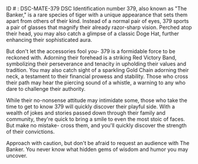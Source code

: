 ID # : DSC-MATE-379
DSC Identification number 379, also known as "The Banker," is a rare species of tiger with a unique appearance that sets them apart from others of their kind. Instead of a normal pair of eyes, 379 sports a pair of glasses that magnify their already razor-sharp vision. Perched atop their head, you may also catch a glimpse of a classic Doge Hat, further enhancing their sophisticated aura. 

But don't let the accessories fool you- 379 is a formidable force to be reckoned with. Adorning their forehead is a striking Red Victory Band, symbolizing their perseverance and tenacity in upholding their values and tradition. You may also catch sight of a sparkling Gold Chain adorning their neck, a testament to their financial prowess and stability. Those who cross their path may hear the piercing sound of a whistle, a warning to any who dare to challenge their authority. 

While their no-nonsense attitude may intimidate some, those who take the time to get to know 379 will quickly discover their playful side. With a wealth of jokes and stories passed down through their family and community, they're quick to bring a smile to even the most stoic of faces. But make no mistake- cross them, and you'll quickly discover the strength of their convictions. 

Approach with caution, but don't be afraid to request an audience with The Banker. You never know what hidden gems of wisdom and humor you may uncover.